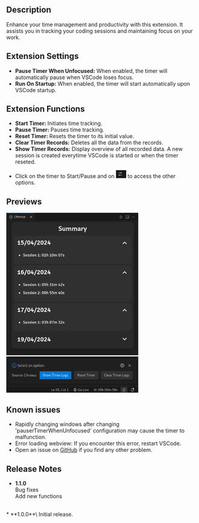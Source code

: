 ## Description

Enhance your time management and productivity with this extension. It assists you in tracking your coding sessions and maintaining focus on your work.

## Extension Settings

* **Pause Timer When Unfocused:** When enabled, the timer will automatically pause when VSCode loses focus.
* **Run On Startup:** When enabled, the timer will start automatically upon VSCode startup.

## Extension Functions

* **Start Timer:** Initiates time tracking.
* **Pause Timer:** Pauses time tracking.
* **Reset Timer:** Resets the timer to its initial value.
* **Clear Timer Records:** Deletes all the data from the records.
* **Show Timer Records:** Display overview of all recorded data. A new session is created everytime VSCode is started or when the timer reseted.

- Click on the timer to Start/Pause and on <img src='./images/icon.png'> to access the other options.

## Previews

<img src='./images/summary.png' width=350>\
<img src='./images/moreopts.png' width=350>

## Known issues
* Rapidly changing windows after changing 'pauserTimerWhenUnfocused' configuration may cause the timer to malfunction.
* Error loading webview: If you encounter this error, restart VSCode.
* Open an issue on [GitHub](https://github.com/GabrieIBro/chronus-timer-vscode) if you find any other problem.
## Release Notes
* **1.1.0**\
Bug fixes\
Add new functions
 <br>
* **1.0.0**\
Initial release.

